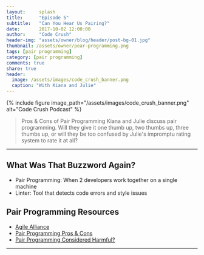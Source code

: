 ```yaml
---
layout:     splash
title:      "Episode 5"
subtitle:   "Can You Hear Us Pairing?"
date:       2017-10-02 12:00:00
author:     "Code Crush"
header-img: "assets/owner/blog/header/post-bg-01.jpg"
thumbnail: /assets/owner/pear-programming.png
tags: [pair programming]
category: [pair programming]
comments: true
share: true
header:
  image: /assets/images/code_crush_banner.png
  caption: "With Kiana and Julie"
---
```

{% include figure image_path="/assets/images/code_crush_banner.png" alt="Code Crush Podcast" %}

>Pros & Cons of Pair Programming
Kiana and Julie discuss pair programming. Will they give it one thumb up, two thumbs up, three thumbs up, or will they be too confused by Julie's impromptu rating system to rate it at all?

---
## What Was That Buzzword Again?
* Pair Programming: When 2 developers work together on a single machine
* Linter: Tool that detects code errors and style issues


## Pair Programming Resources

* [Agile Alliance](https://elixir-lang.org/)
* [Pair Programming Pros
  & Cons](http://www.johng.co.uk/2010/07/04/pair-programming-pros-and-cons/)
* [Pair Programming Considered
  Harmful?](https://techcrunch.com/2012/03/03/pair-programming-considered-harmful/)

___
